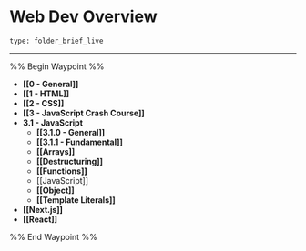 # Web Dev Overview
 
```ccard
type: folder_brief_live
```
 
---

%% Begin Waypoint %%
- **[[0 - General]]**
- **[[1 - HTML]]**
- **[[2 - CSS]]**
- **[[3 - JavaScript Crash Course]]**
- **3.1 - JavaScript**
	- **[[3.1.0 - General]]**
	- **[[3.1.1 - Fundamental]]**
	- **[[Arrays]]**
	- **[[Destructuring]]**
	- **[[Functions]]**
	- [[JavaScript]]
	- **[[Object]]**
	- **[[Template Literals]]**
- **[[Next.js]]**
- **[[React]]**

%% End Waypoint %%